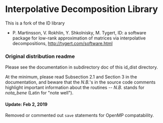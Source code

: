# Interpolative Decomposition Library

This is a fork of the ID library 

- P. Martinsson, V. Rokhlin, Y. Shkolnisky, M. Tygert, ID: a software
package for low-rank approximation of matrices via interpolative decompositions,  http://tygert.com/software.html

### Original distribution readme
Please see the documentation in subdirectory doc of this id_dist directory.

At the minimum, please read Subsection 2.1 and Section 3 in the documentation,
and beware that the _N.B._'s in the source code comments highlight important
information about the routines -- _N.B._ stands for _nota_bene_ (Latin for
"note well").

#### Update: Feb 2, 2019
Removed or commented out `save` statements for OpenMP compatability.
